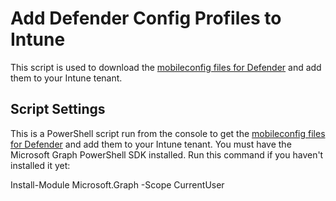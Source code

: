 # Add Defender Config Profiles to Intune
This script is used to download the [mobileconfig files for Defender](https://github.com/microsoft/mdatp-xplat/tree/master/macos/mobileconfig/profiles) and add them to your Intune tenant.  

## Script Settings
This is a PowerShell script run from the console to get the [mobileconfig files for Defender](https://github.com/microsoft/mdatp-xplat/tree/master/macos/mobileconfig/profiles) and add them to your Intune tenant. You must have the Microsoft Graph PowerShell SDK installed. Run this command if you haven't installed it yet:

Install-Module Microsoft.Graph -Scope CurrentUser


